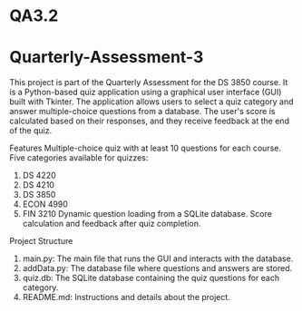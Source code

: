 # QA3.2
# Quarterly-Assessment-3

This project is part of the Quarterly Assessment for the DS 3850 course. It is a Python-based quiz application using a graphical user interface (GUI) built with Tkinter. The application allows users to select a quiz category and answer multiple-choice questions from a database. The user's score is calculated based on their responses, and they receive feedback at the end of the quiz.

Features
Multiple-choice quiz with at least 10 questions for each course.
Five categories available for quizzes:
1. DS 4220
2. DS 4210
3. DS 3850
4. ECON 4990
5. FIN 3210
Dynamic question loading from a SQLite database.
Score calculation and feedback after quiz completion.

Project Structure
1. main.py: The main file that runs the GUI and interacts with the database.
2. addData.py: The database file where questions and answers are stored.
3. quiz.db: The SQLite database containing the quiz questions for each category.
4. README.md: Instructions and details about the project.